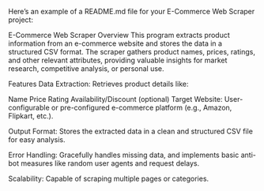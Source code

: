 
Here’s an example of a README.md file for your E-Commerce Web Scraper project:

E-Commerce Web Scraper
Overview
This program extracts product information from an e-commerce website and stores the data in a structured CSV format. The scraper gathers product names, prices, ratings, and other relevant attributes, providing valuable insights for market research, competitive analysis, or personal use.

Features
Data Extraction: Retrieves product details like:

Name
Price
Rating
Availability/Discount (optional)
Target Website: User-configurable or pre-configured e-commerce platform (e.g., Amazon, Flipkart, etc.).

Output Format: Stores the extracted data in a clean and structured CSV file for easy analysis.

Error Handling: Gracefully handles missing data, and implements basic anti-bot measures like random user agents and request delays.

Scalability: Capable of scraping multiple pages or categories.

